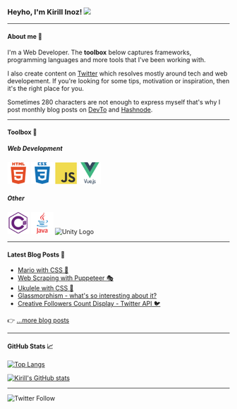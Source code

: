 ### Heyho, I'm Kirill Inoz! <img src="https://media.tenor.com/images/9e215f13fb9908f29b34b73445f80425/tenor.gif" width=30px>

---
#### About me 👦
I'm a Web Developer. The **toolbox** below captures frameworks, programming languages and more tools that I've been working with.

I also create content on [Twitter](https://twitter.com/Inkuantum) which resolves mostly around tech and web developement. If you're looking for some tips, motivation or inspiration, then it's the right place for you.

Sometimes 280 characters are not enough to express myself that's why I post monthly blog posts on [DevTo](https://dev.to/inkuantum) and [Hashnode](https://inkuantum.hashnode.dev/).

---
#### Toolbox 🧰

##### Web Development

<img src="https://github.com/devicons/devicon/blob/master/icons/html5/html5-plain-wordmark.svg" alt="HTML Logo" width="50px" height="50px"> <img src="https://github.com/devicons/devicon/blob/master/icons/css3/css3-plain-wordmark.svg" alt="CSS Logo" width="50px" height="50px"> <img src="https://github.com/devicons/devicon/blob/master/icons/javascript/javascript-original.svg" alt="JavaScript Logo" width="50px" height="50px"> <img src="https://github.com/devicons/devicon/blob/master/icons/vuejs/vuejs-original-wordmark.svg" alt="VueJS Logo" width="50px" height="50px">

##### Other

<img src="https://github.com/devicons/devicon/blob/master/icons/csharp/csharp-line.svg" alt="C# Logo" width="50px" height="50px">  <img src="https://github.com/devicons/devicon/blob/master/icons/java/java-original-wordmark.svg" alt="Java Logo" width="50px" height="50px"> <img src="https://cdn.worldvectorlogo.com/logos/unity-69.svg" alt="Unity Logo" width="50px" height="50px">

---

#### Latest Blog Posts 📖

<!-- BLOG-POST-LIST:START -->
- [Mario with CSS 🎨](https://inkuantum.hashnode.dev/mario-with-css)
- [Web Scraping with Puppeteer 🎭](https://inkuantum.hashnode.dev/web-scraping-with-puppeteer)
- [Ukulele with CSS 🎨](https://inkuantum.hashnode.dev/ukulele-with-css)
- [Glassmorphism - what's so interesting about it?](https://inkuantum.hashnode.dev/glassmorphism-whats-so-interesting-about-it)
- [Creative Followers Count Display - Twitter API 🐦](https://inkuantum.hashnode.dev/creative-followers-count-display-twitter-api)
<!-- BLOG-POST-LIST:END -->

👉 [...more blog posts](https://inkuantum.hashnode.dev/)

---

#### GitHub Stats 📈

[![Top Langs](https://github-readme-stats.vercel.app/api/top-langs/?username=inkuantum&theme=radical&layout=compact&hide=c%23)](https://github.com/anuraghazra/github-readme-stats)

[![Kirill's GitHub stats](https://github-readme-stats.vercel.app/api?username=inkuantum&theme=radical)](https://github.com/anuraghazra/github-readme-stats)

---
![Twitter Follow](https://img.shields.io/twitter/follow/inkuantum?label=Twitter%20Friends%20%E2%96%B6&style=social)
